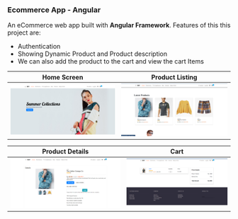 ### Ecommerce App - Angular

An eCommerce web app built with **Angular Framework**. 
Features of this this project are:
* Authentication
* Showing Dynamic Product and Product description
* We can also add the product to the cart and view the cart Items


Home Screen                |  Product Listing
:-------------------------:|:-------------------------:
![](src/assets/screenshots/Home.png)  |  ![](src/assets/screenshots/Home3.png)


Product Details            |  Cart
:-------------------------:|:-------------------------:
![](src/assets/screenshots/Product_Details.png)  |  ![](src/assets/screenshots/Cart.png)